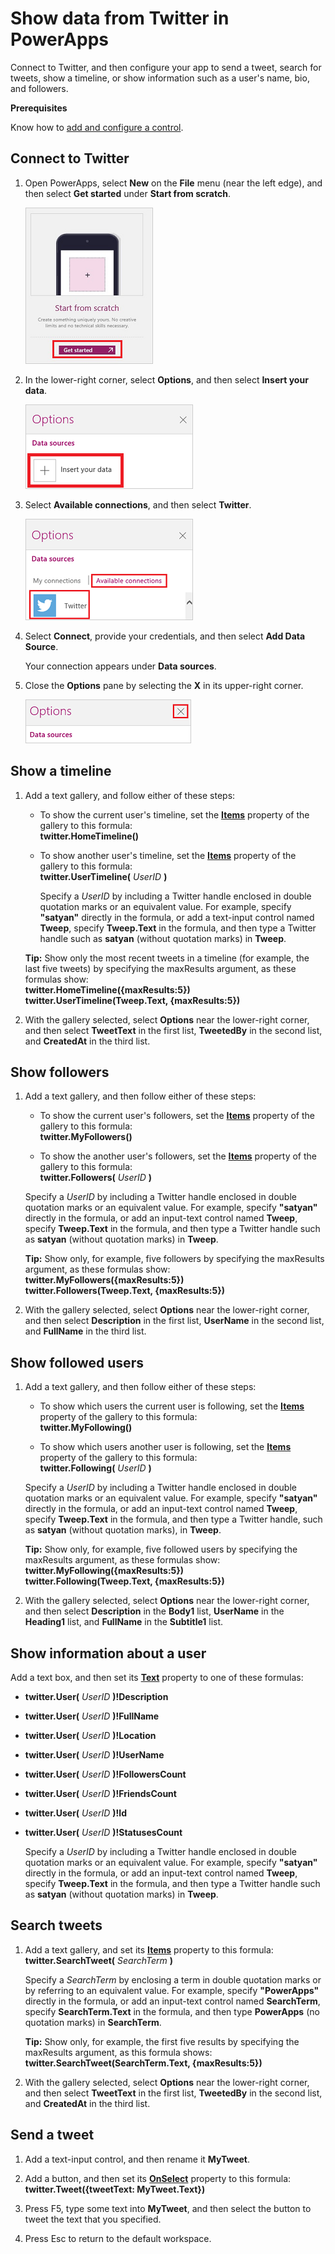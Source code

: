 <properties
   pageTitle="Show data from Twitter | Microsoft PowerApps"
   description="Show a timeline, user information, a list of followers, and other information from Twitter"
   services=""
   suite="powerapps"
   documentationCenter="na"
   authors="aftowen"
   manager="erikre"
   editor=""
   tags=""/>

<tags
   ms.service="powerapps"
   ms.devlang="na"
   ms.topic="article"
   ms.tgt_pltfrm="na"
   ms.workload="na"
   ms.date="02/11/2016"
   ms.author="anneta"/>

# Show data from Twitter in PowerApps #

Connect to Twitter, and then configure your app to send a tweet, search for tweets, show a timeline, or show information such as a user's name, bio, and followers.

**Prerequisites**

Know how to [add and configure a control](add-configure-controls.md).

## Connect to Twitter ##
1.  Open PowerApps, select **New** on the **File** menu (near the left edge), and then select **Get started** under **Start from scratch**.

	![Open a blank app](./media/show-twitter-data/blank-app.png)

1. In the lower-right corner, select **Options**, and then select **Insert your data**.

	![Insert a data source](./media/show-twitter-data/insert-data.png)

1. Select **Available connections**, and then select **Twitter**.

	![Connect to Twitter](./media/show-twitter-data/add-twitter.png)

1. Select **Connect**, provide your credentials, and then select **Add Data Source**.

	Your connection appears under **Data sources**.

1. Close the **Options** pane by selecting the **X** in its upper-right corner.

	![Close the Options pane](./media/show-twitter-data/close-options.png)

## Show a timeline ##
1. Add a text gallery, and follow either of these steps:

	- To show the current user's timeline, set the **[Items](properties/properties-core.md)** property of the gallery to this formula:<br>**twitter.HomeTimeline()**

	- To show another user's timeline, set the **[Items](properties/properties-core.md)** property of the gallery to this formula:<br>
	**twitter.UserTimeline(** *UserID* **)**

		Specify a *UserID* by including a Twitter handle enclosed in double quotation marks or an equivalent value. For example, specify **"satyan"** directly in the formula, or add a text-input control named **Tweep**, specify **Tweep.Text** in the formula, and then type a Twitter handle such as **satyan** (without quotation marks) in **Tweep**.

	**Tip:** Show only the most recent tweets in a timeline (for example, the last five tweets) by specifying the maxResults argument, as these formulas show:<br>
	**twitter.HomeTimeline({maxResults:5})**<br>
	**twitter.UserTimeline(Tweep.Text, {maxResults:5})**

1. With the gallery selected, select **Options** near the lower-right corner, and then select **TweetText** in the first list, **TweetedBy** in the second list, and **CreatedAt** in the third list.

## Show followers ##
1. Add a text gallery, and then follow either of these steps:

	- To show the current user's followers, set the **[Items](properties/properties-core.md)** property of the gallery to this formula:<br>**twitter.MyFollowers()**

	- To show the another user's followers, set the **[Items](properties/properties-core.md)** property of the gallery to this formula:<br>
	**twitter.Followers(** *UserID* **)**

	Specify a *UserID* by including a Twitter handle enclosed in double quotation marks or an equivalent value. For example, specify **"satyan"** directly in the formula, or add an input-text control named **Tweep**, specify **Tweep.Text** in the formula, and then type a Twitter handle such as **satyan** (without quotation marks) in **Tweep**.

	**Tip:** Show only, for example, five followers by specifying the maxResults argument, as these formulas show:<br>
	**twitter.MyFollowers({maxResults:5})**<br>
	**twitter.Followers(Tweep.Text, {maxResults:5})**

1. With the gallery selected, select **Options** near the lower-right corner, and then select **Description** in the first list, **UserName** in the second list, and **FullName** in the third list.

## Show followed users ##

1. Add a text gallery, and then follow either of these steps:

	- To show which users the current user is following, set the **[Items](properties/properties-core.md)** property of the gallery to this formula:<br>**twitter.MyFollowing()**

	- To show which users another user is following, set the **[Items](properties/properties-core.md)** property of the gallery to this formula:<br>
	**twitter.Following(** *UserID* **)**

	Specify a *UserID* by including a Twitter handle enclosed in double quotation marks or an equivalent value. For example, specify **"satyan"** directly in the formula, or add an input-text control named **Tweep**, specify **Tweep.Text** in the formula, and then type a Twitter handle, such as **satyan** (without quotation marks), in **Tweep**.

	**Tip:** Show only, for example, five followed users by specifying the maxResults argument, as these formulas show:<br>
	**twitter.MyFollowing({maxResults:5})**<br>
	**twitter.Following(Tweep.Text, {maxResults:5})**

1. With the gallery selected, select **Options** near the lower-right corner, and then select **Description** in the **Body1** list, **UserName** in the **Heading1** list, and **FullName** in the **Subtitle1** list.

## Show information about a user ##
Add a text box, and then set its **[Text](properties/properties-core.md)** property to one of these formulas:
- **twitter.User(** *UserID* **)!Description**
- **twitter.User(** *UserID* **)!FullName**
- **twitter.User(** *UserID* **)!Location**
- **twitter.User(** *UserID* **)!UserName**
- **twitter.User(** *UserID* **)!FollowersCount**
- **twitter.User(** *UserID* **)!FriendsCount**
- **twitter.User(** *UserID* **)!Id**
- **twitter.User(** *UserID* **)!StatusesCount**

	Specify a *UserID* by including a Twitter handle enclosed in double quotation marks or an equivalent value. For example, specify **"satyan"** directly in the formula, or add an input-text control named **Tweep**, specify **Tweep.Text** in the formula, and then type a Twitter handle such as **satyan** (without quotation marks) in **Tweep**.

## Search tweets ##
1. Add a text gallery, and set its **[Items](properties/properties-core.md)** property to this formula:<br>
**twitter.SearchTweet(** *SearchTerm* **)**

	Specify a *SearchTerm* by enclosing a term in double quotation marks or by referring to an equivalent value. For example, specify **"PowerApps"** directly in the formula, or add an input-text control named **SearchTerm**, specify **SearchTerm.Text** in the formula, and then type **PowerApps** (no quotation marks) in **SearchTerm**.

	**Tip:** Show only, for example, the first five results by specifying the maxResults argument, as this formula shows:<br>
	**twitter.SearchTweet(SearchTerm.Text, {maxResults:5})**

1. With the gallery selected, select **Options** near the lower-right corner, and then select **TweetText** in the first list, **TweetedBy** in the second list, and **CreatedAt** in the third list.

## Send a tweet ##
1. Add a text-input control, and then rename it **MyTweet**.

1. Add a button, and then set its **[OnSelect](properties/properties-core.md)** property to this formula:<br>
**twitter.Tweet({tweetText: MyTweet.Text})**

1. Press F5, type some text into **MyTweet**, and then select the button to tweet the text that you specified.

1. Press Esc to return to the default workspace.
